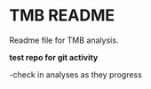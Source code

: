 # TMB README
Readme file for TMB analysis.


**test repo for git activity**

-check in analyses as they progress


